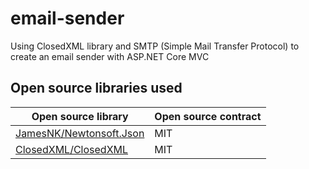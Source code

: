 # email-sender
Using ClosedXML library and SMTP (Simple Mail Transfer Protocol) to create an email sender with ASP.NET Core MVC

## Open source libraries used

Open source library | Open source contract
--- | --- 
[JamesNK/Newtonsoft.Json](https://github.com/JamesNK/Newtonsoft.Json) | MIT
[ClosedXML/ClosedXML](https://github.com/ClosedXML/ClosedXML) | MIT
